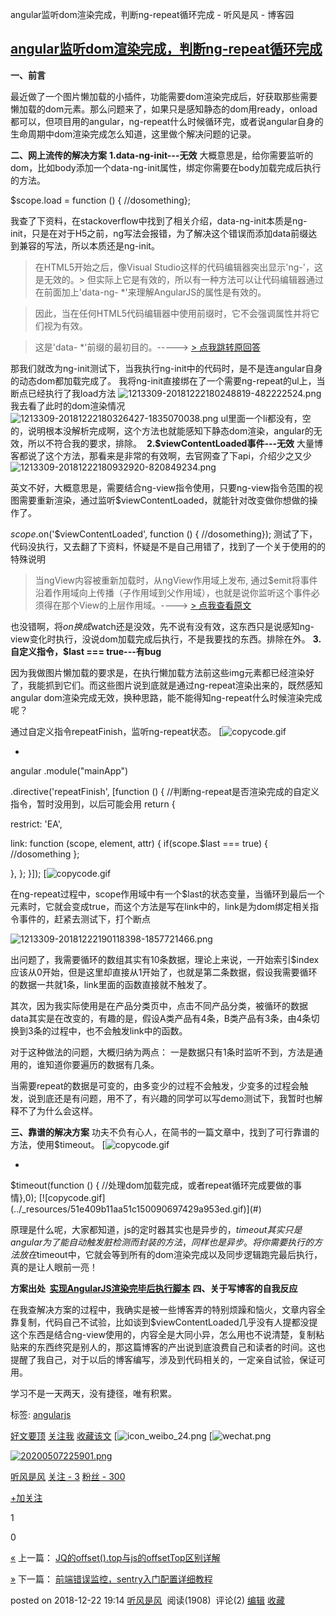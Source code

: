 angular监听dom渲染完成，判断ng-repeat循环完成 - 听风是风 - 博客园

## [angular监听dom渲染完成，判断ng-repeat循环完成](https://www.cnblogs.com/echolun/p/10162133.html)

**一、前言**

最近做了一个图片懒加载的小插件，功能需要dom渲染完成后，好获取那些需要懒加载的dom元素。那么问题来了，如果只是感知静态的dom用ready，onload都可以，但项目用的angular，ng-repeat什么时候循环完，或者说angular自身的生命周期中dom渲染完成怎么知道，这里做个解决问题的记录。

**二、网上流传的解决方案**
**1.data-ng-init---无效**
大概意思是，给你需要监听的dom，比如body添加一个data-ng-init属性，绑定你需要在body加载完成后执行的方法。
<div data-ng-init = "load()"></div>$scope.load = function () { //dosomething};

我查了下资料，在stackoverflow中找到了相关介绍，data-ng-init本质是ng-init，只是在对于H5之前，ng写法会报错，为了解决这个错误而添加data前缀达到兼容的写法，所以本质还是ng-init。

> 在HTML5开始之后，像Visual Studio这样的代码编辑器突出显示'ng-'，这是无效的。> 但实际上它是有效的，所以有一种方法可以让代码编辑器通过在前面加上'data-ng- *'来理解AngularJS的属性是有效的。

> 因此，当在任何HTML5代码编辑器中使用前缀时，它不会强调属性并将它们视为有效。

> 这是'data- *'前缀的最初目的。-----> [> 点我跳转原回答](https://stackoverflow.com/questions/36027539/angular-js-difference-between-ng-init-and-data-ng-init)

那我们就改为ng-init测试下，当我执行ng-init中的代码时，是不是连angular自身的动态dom都加载完成了。
我将ng-init直接绑在了一个需要ng-repeat的ul上，当断点已经执行了我load方法
![1213309-20181222180248819-482222524.png](https://gitee.com/hjb2722404/tuchuang/raw/master/img/20210107173011.png)
我去看了此时的dom渲染情况
![1213309-20181222180326427-1835070038.png](https://gitee.com/hjb2722404/tuchuang/raw/master/img/20210107173015.png)
ul里面一个li都没有，空的，说明根本没解析完成啊，这个方法也就能感知下静态dom渲染，angular的无效，所以不符合我的要求，排除。
 **2.$viewContentLoaded事件---无效**
大量博客都说了这个方法，那看来是非常的有效啊，去官网查了下api，介绍少之又少
![1213309-20181222180932920-820849234.png](https://gitee.com/hjb2722404/tuchuang/raw/master/img/20210107173019.png)

英文不好，大概意思是，需要结合ng-view指令使用，只要ng-view指令范围的视图需要重新渲染，通过监听$viewContentLoaded，就能针对改变做你想做的操作了。

<div ng-view></div>

$scope.$on('$viewContentLoaded', function () { //dosomething});
测试了下，代码没执行，又去翻了下资料，怀疑是不是自己用错了，找到了一个关于使用的的特殊说明

> 当ngView内容被重新加载时，从ngView作用域上发布, 通过$emit将事件沿着作用域向上传播（子作用域到父作用域），也就是说你监听这个事件必须得在那个View的上层作用域。----> [> 点我查看原文](http://www.codes51.com/itwd/3700260.html)

也没错啊，将$on换成$watch还是没效，先不说有没有效，这东西只是说感知ng-view变化时执行，没说dom加载完成后执行，不是我要找的东西。排除在外。
**3.自定义指令，$last === true---有bug**

因为我做图片懒加载的要求是，在执行懒加载方法前这些img元素都已经渲染好了，我能抓到它们。而这些图片说到底就是通过ng-repeat渲染出来的，既然感知angular dom渲染完成无效，换种思路，能不能得知ng-repeat什么时候渲染完成呢？

通过自定义指令repeatFinish，监听ng-repeat状态。
[![copycode.gif](angular监听dom渲染完成，判断ng-repeat循环完成%20-%20听风是风%20-%20博客园.md#)
<ul>
<li ng-repeat="item in data track by $index" repeat-finish></li>
</ul>angular
.module("mainApp")

.directive('repeatFinish', [function () { //判断ng-repeat是否渲染完成的自定义指令，暂时没用到，以后可能会用  return {

restrict: 'EA',

link: function (scope, element, attr) { if(scope.$last === true) { //dosomething };

},
};
}]);
[![copycode.gif](angular监听dom渲染完成，判断ng-repeat循环完成%20-%20听风是风%20-%20博客园.md#)

在ng-repeat过程中，scope作用域中有一个$last的状态变量，当循环到最后一个元素时，它就会变成true，而这个方法是写在link中的，link是为dom绑定相关指令事件的，赶紧去测试下，打个断点

![1213309-20181222190118398-1857721466.png](https://gitee.com/hjb2722404/tuchuang/raw/master/img/20210107173023.png)

出问题了，我需要循环的数组其实有10条数据，理论上来说，一开始索引$index应该从0开始，但是这里却直接从1开始了，也就是第二条数据，假设我需要循环的数据一共就1条，link里面的函数直接就不触发了。

其次，因为我实际使用是在产品分类页中，点击不同产品分类，被循环的数据data其实是在改变的，有趣的是，假设A类产品有4条，B类产品有3条，由4条切换到3条的过程中，也不会触发link中的函数。

对于这种做法的问题，大概归纳为两点：
一是数据只有1条时监听不到，方法是通用的，谁知道你要遍历的数据有几条。

当需要repeat的数据是可变的，由多变少的过程不会触发，少变多的过程会触发，说到底还是有问题，用不了，有兴趣的同学可以写demo测试下，我暂时也解释不了为什么会这样。

**三、靠谱的解决方案**
功夫不负有心人，在简书的一篇文章中，找到了可行靠谱的方法，使用$timeout。
[![copycode.gif](angular监听dom渲染完成，判断ng-repeat循环完成%20-%20听风是风%20-%20博客园.md#)
<ul>
<li ng-repeat="item in data track by $index"></li>
</ul>$timeout(function () { //处理dom加载完成，或者repeat循环完成要做的事情},0);
[![copycode.gif](../_resources/51e409b11aa51c150090697429a953ed.gif)](#)

原理是什么呢，大家都知道，js的定时器其实也是异步的，$timeout其实只是angular为了能自动触发脏检测而封装的方法，同样也是异步。将你需要执行的方法放在$timeout中，它就会等到所有的dom渲染完成以及同步逻辑跑完最后执行，真的是让人眼前一亮！

**方案出处  [实现AngularJS渲染完毕后执行脚本](https://www.jianshu.com/p/5bb0acd5322a)**
**四、关于写博客的自我反应**

在我查解决方案的过程中，我确实是被一些博客弄的特别烦躁和恼火，文章内容全靠复制，代码自己不试验，比如谈到$viewContentLoaded几乎没有人提都没提这个东西是结合ng-view使用的，内容全是大同小异，怎么用也不说清楚，复制粘贴来的东西终究是别人的，那这篇博客的产出说到底浪费自己和读者的时间。这也提醒了我自己，对于以后的博客编写，涉及到代码相关的，一定亲自试验，保证可用。

学习不是一天两天，没有捷径，唯有积累。

标签: [angularjs](https://www.cnblogs.com/echolun/tag/angularjs/)

 [好文要顶](angular监听dom渲染完成，判断ng-repeat循环完成%20-%20听风是风%20-%20博客园.md#)  [关注我](angular监听dom渲染完成，判断ng-repeat循环完成%20-%20听风是风%20-%20博客园.md#)  [收藏该文](angular监听dom渲染完成，判断ng-repeat循环完成%20-%20听风是风%20-%20博客园.md#)  [![icon_weibo_24.png](angular监听dom渲染完成，判断ng-repeat循环完成%20-%20听风是风%20-%20博客园.md#)  [![wechat.png](angular监听dom渲染完成，判断ng-repeat循环完成%20-%20听风是风%20-%20博客园.md#)

 [![20200507225901.png](../_resources/d2583d1c51523637c6d05d483c6bcf73.png)](https://home.cnblogs.com/u/echolun/)

 [听风是风](https://home.cnblogs.com/u/echolun/)
 [关注 - 3](https://home.cnblogs.com/u/echolun/followees/)
 [粉丝 - 300](https://home.cnblogs.com/u/echolun/followers/)

 [+加关注](angular监听dom渲染完成，判断ng-repeat循环完成%20-%20听风是风%20-%20博客园.md#)

 1

 0

 [«](https://www.cnblogs.com/echolun/p/10146197.html) 上一篇： [JQ的offset().top与js的offsetTop区别详解](https://www.cnblogs.com/echolun/p/10146197.html)

 [»](https://www.cnblogs.com/echolun/p/10187245.html) 下一篇： [前端错误监控，sentry入门配置详细教程](https://www.cnblogs.com/echolun/p/10187245.html)

posted on 2018-12-22 19:14 [听风是风](https://www.cnblogs.com/echolun/)  阅读(1908)  评论(2) [编辑](https://i.cnblogs.com/EditPosts.aspx?postid=10162133) [收藏](angular监听dom渲染完成，判断ng-repeat循环完成%20-%20听风是风%20-%20博客园.md#)